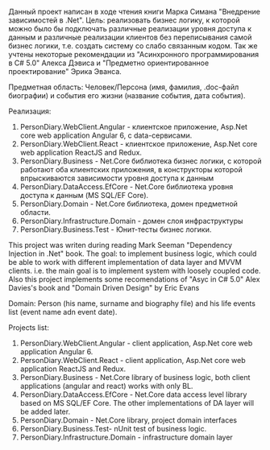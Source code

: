 Данный проект написан в ходе чтения книги Марка Симана "Внедрение зависимостей в .Net".
Цель: реализовать бизнес логику, к которой можно было бы подключать различные реализации уровня доступа к данным и 
различные реализации клиентов без переписывания самой бизнес логики, т.е. создать систему со слабо связанным кодом.
Так же учтены некоторые рекомендации из "Асинхронного программирования в  C# 5.0" Алекса Дэвиса и "Предметно ориентированное проектирование" Эрика Эванса. 

Предметная область:
Человек/Персона (имя, фамилия, .doc-файл биографии) и события его жизни (название события, дата события). 

Реализация:
1) PersonDiary.WebClient.Angular   - клиентское приложение, Asp.Net core web application Angular 6, с data-сервисами.
2) PersonDiary.WebClient.React     - клиентское приложение, Asp.Net core web application ReactJS and Redux.
3) PersonDiary.Business    - Net.Core библиотека бизнес логики, с которой работают оба клиентских приложения, 
в конструкторы которой впрыскиваются зависимости уровня доступа к данным
4) PersonDiary.DataAccess.EfCore - Net.Core библиотека уровня доступа к данным (MS SQL/EF Core).
5) PersonDiary.Domain  - Net.Core библиотека, домен предметной области. 
6) PersonDiary.Infrastructure.Domain - домен слоя инфраструктуры 
7) PersonDiary.Business.Test    - Юнит-тесты бизнес логики.

This project was writen during reading Mark Seeman "Dependency Injection in .Net" book.
The goal: to implement business logic, which could be able to work with different implementation of data layer and MVVM clients. i.e. the main goal is to implement system with loosely coupled code. Also this project implements some recomendations of "Asyc in C# 5.0" Alex Davies's book and "Domain Driven Design" by Eric Evans

Domain:
Person (his name, surname and biography file) and his life events list (event name adn event date). 

Projects list:
1) PersonDiary.WebClient.Angular   - client application, Asp.Net core web application Angular 6.
2) PersonDiary.WebClient.React     - client application, Asp.Net core web application ReactJS and Redux.
3) PersonDiary.Business    - Net.Core library of business logic, both client applications (angular and react) works with only BL. 
4)  PersonDiary.DataAccess.EfCore - Net.Core data access level library based on MS SQL/EF Core. The other implementations of DA layer will be added later.
5) PersonDiary.Domain       - Net.Core library, project domain interfaces
6) PersonDiary.Business.Test- nUnit test of business logic.
7) PersonDiary.Infrastructure.Domain       - infrastructure domain layer
